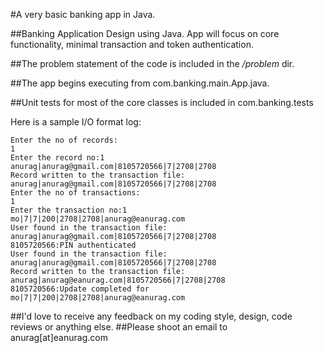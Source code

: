 #A very basic banking app in Java.

##Banking Application Design using Java. App will focus on core functionality, minimal transaction and token authentication.

##The problem statement of the code is included in the */problem* dir.

##The app begins executing from com.banking.main.App.java.

##Unit tests for most of the core classes is included in com.banking.tests

Here is a sample I/O format log:

```
Enter the no of records:
1
Enter the record no:1
anurag|anurag@gmail.com|8105720566|7|2708|2708
Record written to the transaction file: anurag|anurag@gmail.com|8105720566|7|2708|2708
Enter the no of transactions:
1
Enter the transaction no:1
mo|7|7|200|2708|2708|anurag@eanurag.com
User found in the transaction file: anurag|anurag@gmail.com|8105720566|7|2708|2708
8105720566:PIN authenticated
User found in the transaction file: anurag|anurag@gmail.com|8105720566|7|2708|2708
Record written to the transaction file: anurag|anurag@eanurag.com|8105720566|7|2708|2708
8105720566:Update completed for mo|7|7|200|2708|2708|anurag@eanurag.com
```

##I'd love to receive any feedback on my coding style, design, code reviews or anything else.
##Please shoot an email to anurag[at]eanurag.com